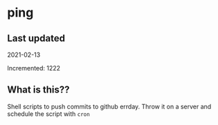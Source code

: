 # ping

## Last updated
2021-02-13

Incremented: 1222

## What is this??
Shell scripts to push commits to github errday. Throw it on a server and schedule the script with `cron`
